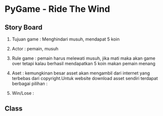 # PyGame - Ride The Wind
## Story Board
1. Tujuan game : Menghindari musuh, mendapat 5 koin
2. Actor : pemain, musuh
3. Rule game : pemain harus melewati musuh, jika mati maka akan game over tetapi kalau berhasil mendapatkan 5 koin makan pemain menang
4. Aset : kemungkinan besar asset akan mengambil dari internet yang terbebas dari copyright.Untuk website download asset sendiri terdapat berbagai pilihan :



5. Win/Lose :



## Class

